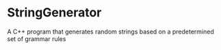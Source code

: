 # StringGenerator
A C++ program that generates random strings based on a predetermined set of grammar rules
